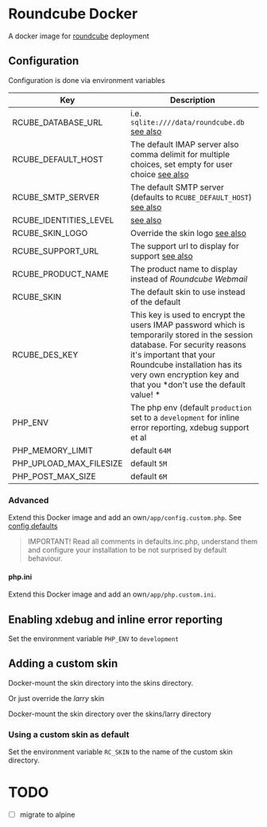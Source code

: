 # Roundcube Docker

A docker image for [roundcube](https://roundcube.net) deployment

## Configuration

Configuration is done via environment variables

|Key|Description|
|---|---|
|RCUBE_DATABASE_URL|i.e. `sqlite:////data/roundcube.db` [see also](https://github.com/roundcube/roundcubemail/wiki/Configuration#database-connection)|
|RCUBE_DEFAULT_HOST|The default IMAP server also comma delimit for multiple choices, set empty for user choice [see also](https://github.com/roundcube/roundcubemail/wiki/Configuration#imap-server-connection)|
|RCUBE_SMTP_SERVER|The default SMTP server (defaults to `RCUBE_DEFAULT_HOST`) [see also](https://github.com/roundcube/roundcubemail/wiki/Configuration#sending-messages-via-smtp)|
|RCUBE_IDENTITIES_LEVEL|[see also](https://github.com/roundcube/roundcubemail/wiki/Configuration#restricting-sender-identities)|
|RCUBE_SKIN_LOGO|Override the skin logo [see also](https://github.com/roundcube/roundcubemail/wiki/Configuration#customize-the-look)|
|RCUBE_SUPPORT_URL|The support url to display for support [see also](https://github.com/roundcube/roundcubemail/wiki/Configuration#customize-the-look)|
|RCUBE_PRODUCT_NAME|The product name to display instead of _Roundcube Webmail_|
|RCUBE_SKIN|The default skin to use instead of the default|
|RCUBE_DES_KEY|This key is used to encrypt the users IMAP password which is temporarily stored in the session database. For security reasons it's important that your Roundcube installation has its very own encryption key and that you *don't use the default value! *|
|PHP_ENV|The php env (default `production` set to a `development` for inline error reporting, xdebug support et al|
|PHP_MEMORY_LIMIT|default `64M`|
|PHP_UPLOAD_MAX_FILESIZE|default `5M`|
|PHP_POST_MAX_SIZE|default `6M`|

### Advanced

Extend this Docker image and add an own`/app/config.custom.php`. See [config defaults](https://github.com/roundcube/roundcubemail/blob/master/config/defaults.inc.php)

> IMPORTANT! Read all comments in defaults.inc.php, understand them and configure your installation to be not surprised by default behaviour.

#### php.ini

Extend this Docker image and add an own`/app/php.custom.ini`.

## Enabling xdebug and inline error reporting

Set the environment variable `PHP_ENV` to `development`

## Adding a custom skin

Docker-mount the skin directory into the skins directory.

Or just override the _larry_ skin

Docker-mount the skin directory over the skins/larry directory

### Using a custom skin as default

Set the environment variable `RC_SKIN` to the name of the custom skin directory.

# TODO

 * [ ] migrate to alpine
